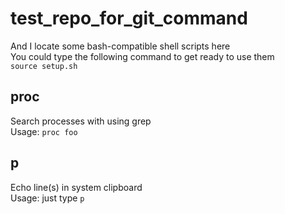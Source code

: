 test_repo_for_git_command
=========================

And I locate some bash-compatible shell scripts here  
You could type the following command to get ready to use them  
`source setup.sh`

## proc

  Search processes with using grep  
  Usage: `proc foo`

## p

  Echo line(s) in system clipboard  
  Usage: just type `p`

